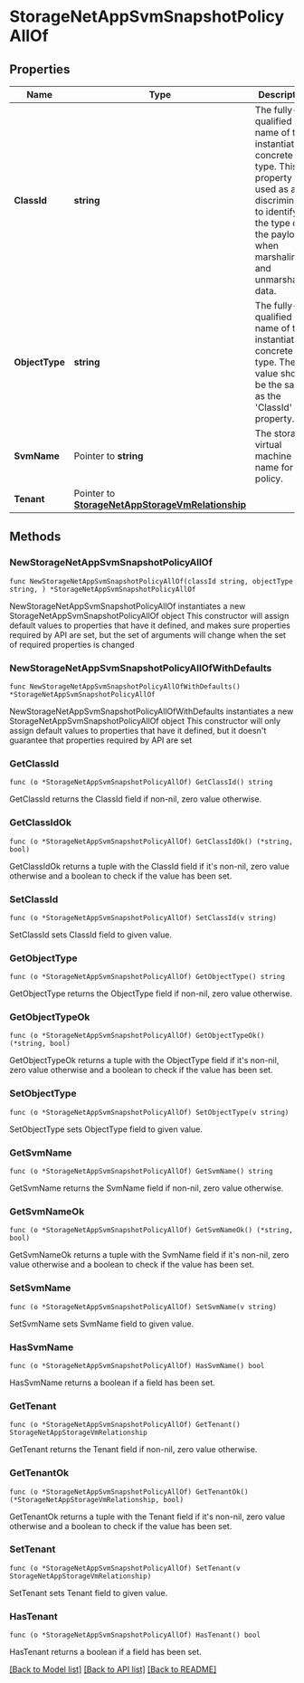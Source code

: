 # StorageNetAppSvmSnapshotPolicyAllOf

## Properties

Name | Type | Description | Notes
------------ | ------------- | ------------- | -------------
**ClassId** | **string** | The fully-qualified name of the instantiated, concrete type. This property is used as a discriminator to identify the type of the payload when marshaling and unmarshaling data. | [default to "storage.NetAppSvmSnapshotPolicy"]
**ObjectType** | **string** | The fully-qualified name of the instantiated, concrete type. The value should be the same as the &#39;ClassId&#39; property. | [default to "storage.NetAppSvmSnapshotPolicy"]
**SvmName** | Pointer to **string** | The storage virtual machine name for the policy. | [optional] [readonly] 
**Tenant** | Pointer to [**StorageNetAppStorageVmRelationship**](StorageNetAppStorageVmRelationship.md) |  | [optional] 

## Methods

### NewStorageNetAppSvmSnapshotPolicyAllOf

`func NewStorageNetAppSvmSnapshotPolicyAllOf(classId string, objectType string, ) *StorageNetAppSvmSnapshotPolicyAllOf`

NewStorageNetAppSvmSnapshotPolicyAllOf instantiates a new StorageNetAppSvmSnapshotPolicyAllOf object
This constructor will assign default values to properties that have it defined,
and makes sure properties required by API are set, but the set of arguments
will change when the set of required properties is changed

### NewStorageNetAppSvmSnapshotPolicyAllOfWithDefaults

`func NewStorageNetAppSvmSnapshotPolicyAllOfWithDefaults() *StorageNetAppSvmSnapshotPolicyAllOf`

NewStorageNetAppSvmSnapshotPolicyAllOfWithDefaults instantiates a new StorageNetAppSvmSnapshotPolicyAllOf object
This constructor will only assign default values to properties that have it defined,
but it doesn't guarantee that properties required by API are set

### GetClassId

`func (o *StorageNetAppSvmSnapshotPolicyAllOf) GetClassId() string`

GetClassId returns the ClassId field if non-nil, zero value otherwise.

### GetClassIdOk

`func (o *StorageNetAppSvmSnapshotPolicyAllOf) GetClassIdOk() (*string, bool)`

GetClassIdOk returns a tuple with the ClassId field if it's non-nil, zero value otherwise
and a boolean to check if the value has been set.

### SetClassId

`func (o *StorageNetAppSvmSnapshotPolicyAllOf) SetClassId(v string)`

SetClassId sets ClassId field to given value.


### GetObjectType

`func (o *StorageNetAppSvmSnapshotPolicyAllOf) GetObjectType() string`

GetObjectType returns the ObjectType field if non-nil, zero value otherwise.

### GetObjectTypeOk

`func (o *StorageNetAppSvmSnapshotPolicyAllOf) GetObjectTypeOk() (*string, bool)`

GetObjectTypeOk returns a tuple with the ObjectType field if it's non-nil, zero value otherwise
and a boolean to check if the value has been set.

### SetObjectType

`func (o *StorageNetAppSvmSnapshotPolicyAllOf) SetObjectType(v string)`

SetObjectType sets ObjectType field to given value.


### GetSvmName

`func (o *StorageNetAppSvmSnapshotPolicyAllOf) GetSvmName() string`

GetSvmName returns the SvmName field if non-nil, zero value otherwise.

### GetSvmNameOk

`func (o *StorageNetAppSvmSnapshotPolicyAllOf) GetSvmNameOk() (*string, bool)`

GetSvmNameOk returns a tuple with the SvmName field if it's non-nil, zero value otherwise
and a boolean to check if the value has been set.

### SetSvmName

`func (o *StorageNetAppSvmSnapshotPolicyAllOf) SetSvmName(v string)`

SetSvmName sets SvmName field to given value.

### HasSvmName

`func (o *StorageNetAppSvmSnapshotPolicyAllOf) HasSvmName() bool`

HasSvmName returns a boolean if a field has been set.

### GetTenant

`func (o *StorageNetAppSvmSnapshotPolicyAllOf) GetTenant() StorageNetAppStorageVmRelationship`

GetTenant returns the Tenant field if non-nil, zero value otherwise.

### GetTenantOk

`func (o *StorageNetAppSvmSnapshotPolicyAllOf) GetTenantOk() (*StorageNetAppStorageVmRelationship, bool)`

GetTenantOk returns a tuple with the Tenant field if it's non-nil, zero value otherwise
and a boolean to check if the value has been set.

### SetTenant

`func (o *StorageNetAppSvmSnapshotPolicyAllOf) SetTenant(v StorageNetAppStorageVmRelationship)`

SetTenant sets Tenant field to given value.

### HasTenant

`func (o *StorageNetAppSvmSnapshotPolicyAllOf) HasTenant() bool`

HasTenant returns a boolean if a field has been set.


[[Back to Model list]](../README.md#documentation-for-models) [[Back to API list]](../README.md#documentation-for-api-endpoints) [[Back to README]](../README.md)


